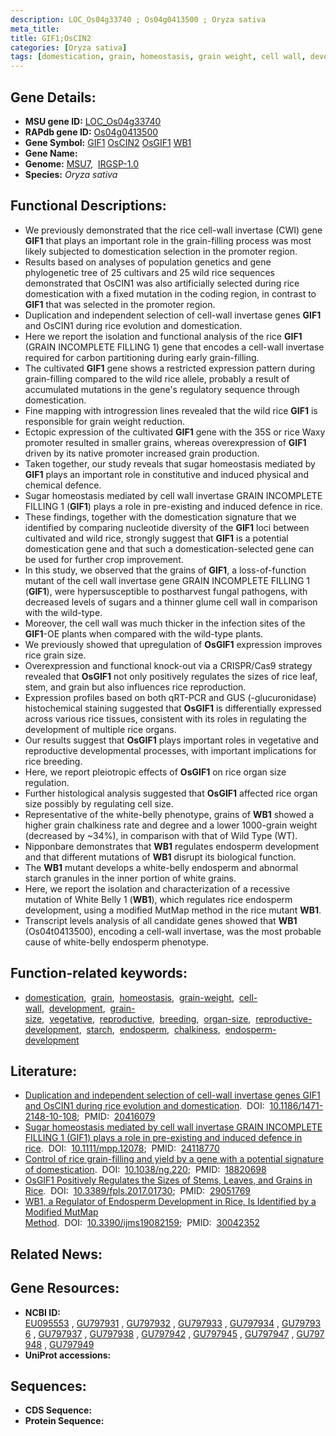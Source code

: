 ```yaml
---
description: LOC_Os04g33740 ; Os04g0413500 ; Oryza sativa
meta_title:
title: GIF1;OsCIN2
categories: [Oryza sativa]
tags: [domestication, grain, homeostasis, grain weight, cell wall, development, grain size, vegetative, reproductive, breeding, organ size, reproductive development, starch, endosperm, chalkiness, endosperm development]
---
```


## Gene Details:
- **MSU gene ID:** [LOC_Os04g33740](http://rice.uga.edu/cgi-bin/ORF_infopage.cgi?orf=LOC_Os04g33740)  
- **RAPdb gene ID:** [Os04g0413500](https://rapdb.dna.affrc.go.jp/locus/?name=Os04g0413500)  
- **Gene Symbol:** <u>GIF1</u>&nbsp;<u>OsCIN2</u>&nbsp;<u>OsGIF1</u>&nbsp;<u>WB1</u>
- **Gene Name:**
- **Genome:**  [MSU7](http://rice.uga.edu/),&nbsp;&nbsp;[IRGSP-1.0](https://rapdb.dna.affrc.go.jp/download/irgsp1.html)
- **Species:** *Oryza sativa*

## Functional Descriptions:
   - We previously demonstrated that the rice cell-wall invertase (CWI) gene **GIF1** that plays an important role in the grain-filling process was most likely subjected to domestication selection in the promoter region.
   - Results based on analyses of population genetics and gene phylogenetic tree of 25 cultivars and 25 wild rice sequences demonstrated that OsCIN1 was also artificially selected during rice domestication with a fixed mutation in the coding region, in contrast to **GIF1** that was selected in the promoter region.
   - Duplication and independent selection of cell-wall invertase genes **GIF1** and OsCIN1 during rice evolution and domestication.
   - Here we report the isolation and functional analysis of the rice **GIF1** (GRAIN INCOMPLETE FILLING 1) gene that encodes a cell-wall invertase required for carbon partitioning during early grain-filling.
   - The cultivated **GIF1** gene shows a restricted expression pattern during grain-filling compared to the wild rice allele, probably a result of accumulated mutations in the gene's regulatory sequence through domestication.
   - Fine mapping with introgression lines revealed that the wild rice **GIF1** is responsible for grain weight reduction.
   - Ectopic expression of the cultivated **GIF1** gene with the 35S or rice Waxy promoter resulted in smaller grains, whereas overexpression of **GIF1** driven by its native promoter increased grain production.
   - Taken together, our study reveals that sugar homeostasis mediated by **GIF1** plays an important role in constitutive and induced physical and chemical defence.
   - Sugar homeostasis mediated by cell wall invertase GRAIN INCOMPLETE FILLING 1 (**GIF1**) plays a role in pre-existing and induced defence in rice.
   - These findings, together with the domestication signature that we identified by comparing nucleotide diversity of the **GIF1** loci between cultivated and wild rice, strongly suggest that **GIF1** is a potential domestication gene and that such a domestication-selected gene can be used for further crop improvement.
   - In this study, we observed that the grains of **GIF1**, a loss-of-function mutant of the cell wall invertase gene GRAIN INCOMPLETE FILLING 1 (**GIF1**), were hypersusceptible to postharvest fungal pathogens, with decreased levels of sugars and a thinner glume cell wall in comparison with the wild-type.
   - Moreover, the cell wall was much thicker in the infection sites of the **GIF1**-OE plants when compared with the wild-type plants.
   - We previously showed that upregulation of **OsGIF1** expression improves rice grain size.
   - Overexpression and functional knock-out via a CRISPR/Cas9 strategy revealed that **OsGIF1** not only positively regulates the sizes of rice leaf, stem, and grain but also influences rice reproduction.
   - Expression profiles based on both qRT-PCR and GUS (<a6><c2>-glucuronidase) histochemical staining suggested that **OsGIF1** is differentially expressed across various rice tissues, consistent with its roles in regulating the development of multiple rice organs.
   - Our results suggest that **OsGIF1** plays important roles in vegetative and reproductive developmental processes, with important implications for rice breeding.
   - Here, we report pleiotropic effects of **OsGIF1** on rice organ size regulation.
   - Further histological analysis suggested that **OsGIF1** affected rice organ size possibly by regulating cell size.
   - Representative of the white-belly phenotype, grains of **WB1** showed a higher grain chalkiness rate and degree and a lower 1000-grain weight (decreased by ~34%), in comparison with that of Wild Type (WT).
   - Nipponbare demonstrates that **WB1** regulates endosperm development and that different mutations of **WB1** disrupt its biological function.
   - The **WB1** mutant develops a white-belly endosperm and abnormal starch granules in the inner portion of white grains.
   - Here, we report the isolation and characterization of a recessive mutation of White Belly 1 (**WB1**), which regulates rice endosperm development, using a modified MutMap method in the rice mutant **WB1**.
   - Transcript levels analysis of all candidate genes showed that **WB1** (Os04t0413500), encoding a cell-wall invertase, was the most probable cause of white-belly endosperm phenotype.

## Function-related keywords:
   - [domestication](/tags/domestication/),&nbsp;&nbsp;[grain](/tags/grain/),&nbsp;&nbsp;[homeostasis](/tags/homeostasis/),&nbsp;&nbsp;[grain-weight](/tags/grain-weight/),&nbsp;&nbsp;[cell-wall](/tags/cell-wall/),&nbsp;&nbsp;[development](/tags/development/),&nbsp;&nbsp;[grain-size](/tags/grain-size/),&nbsp;&nbsp;[vegetative](/tags/vegetative/),&nbsp;&nbsp;[reproductive](/tags/reproductive/),&nbsp;&nbsp;[breeding](/tags/breeding/),&nbsp;&nbsp;[organ-size](/tags/organ-size/),&nbsp;&nbsp;[reproductive-development](/tags/reproductive-development/),&nbsp;&nbsp;[starch](/tags/starch/),&nbsp;&nbsp;[endosperm](/tags/endosperm/),&nbsp;&nbsp;[chalkiness](/tags/chalkiness/),&nbsp;&nbsp;[endosperm-development](/tags/endosperm-development/)

## Literature:
   - [Duplication and independent selection of cell-wall invertase genes GIF1 and OsCIN1 during rice evolution and domestication](https://www.doi.org/10.1186/1471-2148-10-108).&nbsp;&nbsp;DOI:&nbsp;&nbsp;[10.1186/1471-2148-10-108](https://www.doi.org/10.1186/1471-2148-10-108);&nbsp;&nbsp;PMID:&nbsp;&nbsp;[20416079](https://pubmed.ncbi.nlm.nih.gov/20416079/)
   - [Sugar homeostasis mediated by cell wall invertase GRAIN INCOMPLETE FILLING 1 (GIF1) plays a role in pre-existing and induced defence in rice](https://www.doi.org/10.1111/mpp.12078).&nbsp;&nbsp;DOI:&nbsp;&nbsp;[10.1111/mpp.12078](https://www.doi.org/10.1111/mpp.12078);&nbsp;&nbsp;PMID:&nbsp;&nbsp;[24118770](https://pubmed.ncbi.nlm.nih.gov/24118770/)
   - [Control of rice grain-filling and yield by a gene with a potential signature of domestication](https://www.doi.org/10.1038/ng.220).&nbsp;&nbsp;DOI:&nbsp;&nbsp;[10.1038/ng.220](https://www.doi.org/10.1038/ng.220);&nbsp;&nbsp;PMID:&nbsp;&nbsp;[18820698](https://pubmed.ncbi.nlm.nih.gov/18820698/)
   - [OsGIF1 Positively Regulates the Sizes of Stems, Leaves, and Grains in Rice](https://www.doi.org/10.3389/fpls.2017.01730).&nbsp;&nbsp;DOI:&nbsp;&nbsp;[10.3389/fpls.2017.01730](https://www.doi.org/10.3389/fpls.2017.01730);&nbsp;&nbsp;PMID:&nbsp;&nbsp;[29051769](https://pubmed.ncbi.nlm.nih.gov/29051769/)
   - [WB1, a Regulator of Endosperm Development in Rice, Is Identified by a Modified MutMap Method](https://www.doi.org/10.3390/ijms19082159).&nbsp;&nbsp;DOI:&nbsp;&nbsp;[10.3390/ijms19082159](https://www.doi.org/10.3390/ijms19082159);&nbsp;&nbsp;PMID:&nbsp;&nbsp;[30042352](https://pubmed.ncbi.nlm.nih.gov/30042352/)

## Related News:

## Gene Resources:
- **NCBI ID:**  [EU095553](http://www.ncbi.nlm.nih.gov/nuccore/EU095553)&nbsp;,&nbsp;[GU797931](http://www.ncbi.nlm.nih.gov/nuccore/GU797931)&nbsp;,&nbsp;[GU797932](http://www.ncbi.nlm.nih.gov/nuccore/GU797932)&nbsp;,&nbsp;[GU797933](http://www.ncbi.nlm.nih.gov/nuccore/GU797933)&nbsp;,&nbsp;[GU797934](http://www.ncbi.nlm.nih.gov/nuccore/GU797934)&nbsp;,&nbsp;[GU797936](http://www.ncbi.nlm.nih.gov/nuccore/GU797936)&nbsp;,&nbsp;[GU797937](http://www.ncbi.nlm.nih.gov/nuccore/GU797937)&nbsp;,&nbsp;[GU797938](http://www.ncbi.nlm.nih.gov/nuccore/GU797938)&nbsp;,&nbsp;[GU797942](http://www.ncbi.nlm.nih.gov/nuccore/GU797942)&nbsp;,&nbsp;[GU797945](http://www.ncbi.nlm.nih.gov/nuccore/GU797945)&nbsp;,&nbsp;[GU797947](http://www.ncbi.nlm.nih.gov/nuccore/GU797947)&nbsp;,&nbsp;[GU797948](http://www.ncbi.nlm.nih.gov/nuccore/GU797948)&nbsp;,&nbsp;[GU797949](http://www.ncbi.nlm.nih.gov/nuccore/GU797949)
- **UniProt accessions:** [](https://www.uniprot.org/uniprotkb//entry)

## Sequences:
- **CDS Sequence:**
- **Protein Sequence:**
